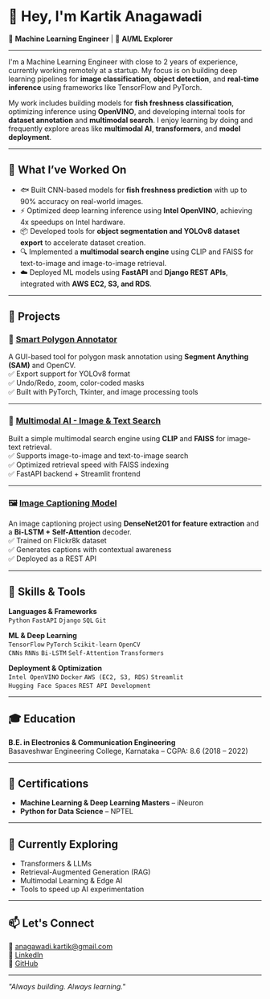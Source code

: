 # 👋 Hey, I'm Kartik Anagawadi

🚀 **Machine Learning Engineer** | 🧠 **AI/ML Explorer**

---

I'm a Machine Learning Engineer with close to 2 years of experience, currently working remotely at a startup. My focus is on building deep learning pipelines for **image classification**, **object detection**, and **real-time inference** using frameworks like TensorFlow and PyTorch.

My work includes building models for **fish freshness classification**, optimizing inference using **OpenVINO**, and developing internal tools for **dataset annotation** and **multimodal search**. I enjoy learning by doing and frequently explore areas like **multimodal AI**, **transformers**, and **model deployment**.

---

## 🧰 What I’ve Worked On

- 🐟 Built CNN-based models for **fish freshness prediction** with up to 90% accuracy on real-world images.
- ⚡ Optimized deep learning inference using **Intel OpenVINO**, achieving 4x speedups on Intel hardware.
- 📦 Developed tools for **object segmentation and YOLOv8 dataset export** to accelerate dataset creation.
- 🔍 Implemented a **multimodal search engine** using CLIP and FAISS for text-to-image and image-to-image retrieval.
- ☁️ Deployed ML models using **FastAPI** and **Django REST APIs**, integrated with **AWS EC2, S3, and RDS**.

---

## 💼 Projects

### 🎯 [Smart Polygon Annotator](https://github.com/Kartik-A-1820/SmartAnnotator)
A GUI-based tool for polygon mask annotation using **Segment Anything (SAM)** and OpenCV.  
✅ Export support for YOLOv8 format  
✅ Undo/Redo, zoom, color-coded masks  
✅ Built with PyTorch, Tkinter, and image processing tools  

---

### 🔎 [Multimodal AI - Image & Text Search](https://github.com/Kartik-A-1820/multimodal_ai)
Built a simple multimodal search engine using **CLIP** and **FAISS** for image-text retrieval.  
✅ Supports image-to-image and text-to-image search  
✅ Optimized retrieval speed with FAISS indexing  
✅ FastAPI backend + Streamlit frontend  

---

### 🖼️ [Image Captioning Model](https://github.com/Kartik-A-1820/image_caption)
An image captioning project using **DenseNet201 for feature extraction** and a **Bi-LSTM + Self-Attention** decoder.  
✅ Trained on Flickr8k dataset  
✅ Generates captions with contextual awareness  
✅ Deployed as a REST API  

---

## 🧠 Skills & Tools

**Languages & Frameworks**  
`Python` `FastAPI` `Django` `SQL` `Git`

**ML & Deep Learning**  
`TensorFlow` `PyTorch` `Scikit-learn` `OpenCV`  
`CNNs` `RNNs` `Bi-LSTM` `Self-Attention` `Transformers`

**Deployment & Optimization**  
`Intel OpenVINO` `Docker` `AWS (EC2, S3, RDS)` `Streamlit`  
`Hugging Face Spaces` `REST API Development`

---

## 🎓 Education

**B.E. in Electronics & Communication Engineering**  
Basaveshwar Engineering College, Karnataka – CGPA: 8.6 (2018 – 2022)

---

## 📜 Certifications

- **Machine Learning & Deep Learning Masters** – iNeuron  
- **Python for Data Science** – NPTEL

---

## 🌱 Currently Exploring

- Transformers & LLMs  
- Retrieval-Augmented Generation (RAG)  
- Multimodal Learning & Edge AI  
- Tools to speed up AI experimentation  

---

## 📫 Let's Connect

📧 anagawadi.kartik@gmail.com  
🔗 [LinkedIn](https://www.linkedin.com/in/kartik-anagawadi-4b33a81b6/)  
🔗 [GitHub](https://github.com/Kartik-A-1820)

---

_"Always building. Always learning."_  
